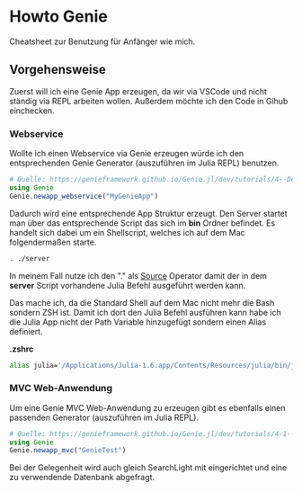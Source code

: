 # Howto Genie
Cheatsheet zur Benutzung für Anfänger wie mich.

## Vorgehensweise

Zuerst will ich eine Genie App erzeugen, da wir via VSCode und nicht ständig via REPL arbeiten wollen. Außerdem möchte ich den Code in Gihub einchecken.

### Webservice
Wollte ich einen Webservice via Genie erzeugen würde ich den entsprechenden Genie Generator (auszuführen im Julia REPL) benutzen.

```julia
# Quelle: https://genieframework.github.io/Genie.jl/dev/tutorials/4--Developing_Web_Services.html
using Genie
Genie.newapp_webservice("MyGenieApp")
```
Dadurch wird eine entsprechende App Struktur erzeugt.
Den Server startet man über das entsprechende Script das sich im **bin** Ordner befindet. Es handelt sich dabei um ein Shellscript, welches ich auf dem Mac folgendermaßen starte.

```zsh
. ./server
```

In meinem Fall nutze ich den "." als [Source](https://ss64.com/bash/source.html) Operator damit der in dem **server** Script vorhandene Julia Befehl ausgeführt werden kann.

Das mache ich, da die Standard Shell auf dem Mac nicht mehr die Bash sondern ZSH ist. Damit ich dort den Julia Befehl ausführen kann habe ich die Julia App nicht der Path Variable hinzugefügt sondern einen Alias definiert.

**.zshrc**
```zsh
alias julia='/Applications/Julia-1.6.app/Contents/Resources/julia/bin/julia'
```

### MVC Web-Anwendung
Um eine Genie MVC Web-Anwendung zu erzeugen gibt es ebenfalls einen passenden Generator (auszuführen im Julia REPL).

```julia
# Quelle: https://genieframework.github.io/Genie.jl/dev/tutorials/4-1--Developing_MVC_Web_Apps.html
using Genie
Genie.newapp_mvc("GenieTest")
```

Bei der Gelegenheit wird auch gleich SearchLight mit eingerichtet und eine zu verwendende Datenbank abgefragt.




